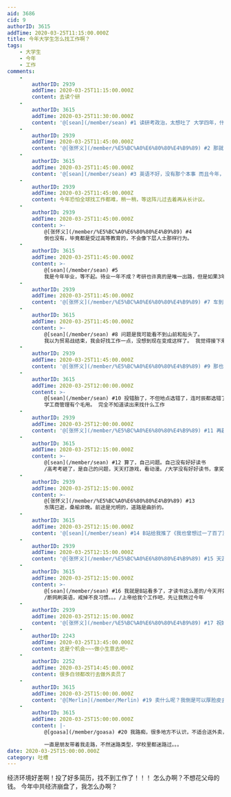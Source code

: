 ```yaml
---
aid: 3686
cid: 9
authorID: 3615
addTime: 2020-03-25T11:15:00.000Z
title: 今年大学生怎么找工作啊？
tags:
    - 大学生
    - 今年
    - 工作
comments:
    -
        authorID: 2939
        addTime: 2020-03-25T11:15:00.000Z
        content: 去读个研
    -
        authorID: 3615
        addTime: 2020-03-25T11:30:00.000Z
        content: '@[sean](/member/sean) #1 读研考政治，太想吐了 大学四年，什么都没有学会，家里没关系 今年这样的，我们找个屁工作'
    -
        authorID: 2939
        addTime: 2020-03-25T11:45:00.000Z
        content: '@[张怀义](/member/%E5%BC%A0%E6%80%80%E4%B9%89) #2 那就出来读吧'
    -
        authorID: 3615
        addTime: 2020-03-25T11:45:00.000Z
        content: '@[sean](/member/sean) #3 英语不好，没有那个本事 而且今年，外面不怎么待见中国留学生了吧？'
    -
        authorID: 2939
        addTime: 2020-03-25T11:45:00.000Z
        content: 今年恐怕全球找工作都难，稍一稍，等这阵儿过去着再从长计议。
    -
        authorID: 2939
        addTime: 2020-03-25T11:45:00.000Z
        content: >-
            @[张怀义](/member/%E5%BC%A0%E6%80%80%E4%B9%89) #4
            倒也没有，毕竟都是受过高等教育的，不会像下层人士那样行为。
    -
        authorID: 3615
        addTime: 2020-03-25T11:45:00.000Z
        content: >-
            @[sean](/member/sean) #5
            我是今年毕业，等不起。待业一年不成？考研也许真的是唯一出路，但是如果3年后我毕业还是这样呢？
    -
        authorID: 2939
        addTime: 2020-03-25T11:45:00.000Z
        content: '@[张怀义](/member/%E5%BC%A0%E6%80%80%E4%B9%89) #7 车到山前必有路，船到桥头自然直。'
    -
        authorID: 3615
        addTime: 2020-03-25T11:45:00.000Z
        content: >-
            @[sean](/member/sean) #8 问题是我可能看不到山前和船头了。
            我以为贸易战结束，我会好找工作一点，没想到现在变成这样了。 我觉得接下来10年都不会有可能经济反弹啊
    -
        authorID: 2939
        addTime: 2020-03-25T11:45:00.000Z
        content: '@[张怀义](/member/%E5%BC%A0%E6%80%80%E4%B9%89) #9 那也不能一头撞死不是。'
    -
        authorID: 3615
        addTime: 2020-03-25T12:00:00.000Z
        content: >-
            @[sean](/member/sean) #10 投错胎了，不但地点选错了，连时辰都选错了/ 90后好惨啊/ 文科生好惨啊/
            学工商管理有个毛用。 完全不知道读出来找什么工作
    -
        authorID: 2939
        addTime: 2020-03-25T12:00:00.000Z
        content: '@[张怀义](/member/%E5%BC%A0%E6%80%80%E4%B9%89) #11 再赶上投胎的时候得努把力。'
    -
        authorID: 3615
        addTime: 2020-03-25T12:15:00.000Z
        content: >-
            @[sean](/member/sean) #12 算了，自己问题。自己没有好好读书
            /高考考砸了，是自己的问题，天天打游戏，看动漫。/大学没有好好读书，拿奖学金，跟人打游戏/学校里没有好好找工作，自己的问题这么多，也怪不了别人。反正我觉得很多人跟我陪葬吧，不爽不爽不爽////
    -
        authorID: 2939
        addTime: 2020-03-25T12:15:00.000Z
        content: >-
            @[张怀义](/member/%E5%BC%A0%E6%80%80%E4%B9%89) #13
            东隅已逝，桑榆非晚。前途是光明的，道路是曲折的。
    -
        authorID: 3615
        addTime: 2020-03-25T12:15:00.000Z
        content: '@[sean](/member/sean) #14 B站给我推了《我也曾想过一了百了》'
    -
        authorID: 2939
        addTime: 2020-03-25T12:15:00.000Z
        content: '@[张怀义](/member/%E5%BC%A0%E6%80%80%E4%B9%89) #15 天涯何处觅知音？B站，B站，B站...'
    -
        authorID: 3615
        addTime: 2020-03-25T12:15:00.000Z
        content: >-
            @[sean](/member/sean) #16 我就是B站看多了，才读书这么差的/今天开始不看B站了，开始刷英语
            /断网刷英语，戒掉不良习惯。。。/上帝给我个工作吧，先让我熬过今年
    -
        authorID: 2939
        addTime: 2020-03-25T12:15:00.000Z
        content: '@[张怀义](/member/%E5%BC%A0%E6%80%80%E4%B9%89) #17 祝好！'
    -
        authorID: 2243
        addTime: 2020-03-25T13:45:00.000Z
        content: 这是个机会~~~做小生意去吧~
    -
        authorID: 2252
        addTime: 2020-03-25T14:45:00.000Z
        content: 很多白领都改行去做外卖员了
    -
        authorID: 3615
        addTime: 2020-03-25T15:00:00.000Z
        content: '@[Merlin](/member/Merlin) #19 卖什么呢？我倒是可以厚脸皮去推销，问题是现在没人买东西吧'
    -
        authorID: 3615
        addTime: 2020-03-25T15:00:00.000Z
        content: |-
            @[goasa](/member/goasa) #20 我路痴，很多地方不认识，不适合送外卖，百度地图都不知道怎么看

            一直是朋友带着我走路，不然迷路类型，学校里都迷路过。。。
date: 2020-03-25T15:00:00.000Z
category: 吐槽
---
```


经济环境好差啊！投了好多简历，找不到工作了！！！ 怎么办啊？不想花父母的钱。 今年中共经济崩盘了，我怎么办啊？
